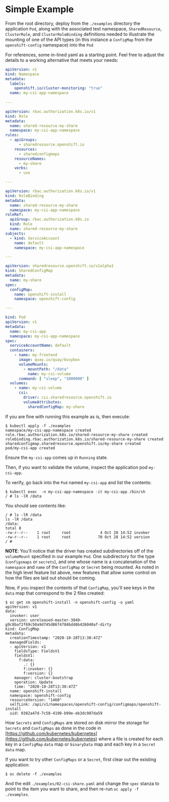 # Simple Example

From the root directory, deploy from the `./examples` directory the
application `Pod`, along with the associated test namespace, `SharedResource`, `ClusterRole`, and `ClusterRoleBinding` definitions
needed to illustrate the mounting of one of the API types (in this instance a `ConfigMap` from the `openshift-config`
namespace) into the `Pod`

For references, some in-lined yaml as a starting point.  Feel free to adjust the details to a working alternative that
meets your needs:

```yaml
apiVersion: v1
kind: Namespace
metadata:
  labels:
    openshift.io/cluster-monitoring: "true"
  name: my-csi-app-namespace
  
---

apiVersion: rbac.authorization.k8s.io/v1
kind: Role
metadata:
  name: shared-resource-my-share
  namespace: my-csi-app-namespace
rules:
  - apiGroups:
      - sharedresource.openshift.io
    resources:
      - sharedconfigmaps
    resourceNames:
      - my-share
    verbs:
      - use

---

apiVersion: rbac.authorization.k8s.io/v1
kind: RoleBinding
metadata:
  name: shared-resource-my-share
  namespace: my-csi-app-namespace
roleRef:
  apiGroup: rbac.authorization.k8s.io
  kind: Role
  name: shared-resource-my-share
subjects:
  - kind: ServiceAccount
    name: default
    namespace: my-csi-app-namespace

---

apiVersion: sharedresource.openshift.io/v1alpha1
kind: SharedConfigMap
metadata:
  name: my-share
spec:
  configMap:
    name: openshift-install
    namespace: openshift-config

---

kind: Pod
apiVersion: v1
metadata:
  name: my-csi-app
  namespace: my-csi-app-namespace
spec:
  serviceAccountName: default
  containers:
    - name: my-frontend
      image: quay.io/quay/busybox
      volumeMounts:
        - mountPath: "/data"
          name: my-csi-volume
      command: [ "sleep", "1000000" ]
  volumes:
    - name: my-csi-volume
      csi:
        driver: csi.sharedresource.openshift.io
        volumeAttributes:
          sharedConfigMap: my-share

```

If you are fine with running this example as is, then execute:

```shell
$ kubectl apply -f ./examples
namespace/my-csi-app-namespace created
role.rbac.authorization.k8s.io/shared-resource-my-share created
rolebinding.rbac.authorization.k8s.io/shared-resource-my-share created
sharedconfigmap.sharedresource.openshift.io/my-share created
pod/my-csi-app created
```

Ensure the `my-csi-app` comes up in `Running` state.

Then, if you want to validate the volume, inspect the application pod `my-csi-app`.

To verify, go back into the `Pod` named `my-csi-app` and list the contents:

  ```shell
  $ kubectl exec  -n my-csi-app-namespace -it my-csi-app /bin/sh
  / # ls -lR /data
  ```

You should see contents like:

```shell
/ # ls -lR /data 
ls -lR /data 
/data:
total 8
-rw-r--r--    1 root     root             4 Oct 28 14:52 invoker
-rw-r--r--    1 root     root            70 Oct 28 14:52 version
/ # 
```

**NOTE**: You'll notice that the driver has created subdirectories off of the `volumeMount` specified in our example `Pod`.
One subdirectory for the type (`configsmaps` or `secrets`), and one whose name is a concatenation of the `namespace` and
`name` of the `ConfigMap` or `Secret` being mounted.  As noted in the high level feature list above, new features that allow
some control on how the files are laid out should be coming.

Now, if you inspect the contents of that `ConfigMap`, you'll see keys in the `data` map that
correspond to the 2 files created:

```shell
$ oc get cm openshift-install -n openshift-config -o yaml
apiVersion: v1
data:
  invoker: user
  version: unreleased-master-3849-g9c8baf2f69c50a9d745d86f4784bdd6b426040af-dirty
kind: ConfigMap
metadata:
  creationTimestamp: "2020-10-28T13:30:47Z"
  managedFields:
  - apiVersion: v1
    fieldsType: FieldsV1
    fieldsV1:
      f:data:
        .: {}
        f:invoker: {}
        f:version: {}
    manager: cluster-bootstrap
    operation: Update
    time: "2020-10-28T13:30:47Z"
  name: openshift-install
  namespace: openshift-config
  resourceVersion: "1460"
  selfLink: /api/v1/namespaces/openshift-config/configmaps/openshift-install
  uid: 0382a47d-7c58-4198-b99e-eb3dc987da59
```

How `Secrets` and `ConfigMaps` are stored on disk mirror the storage for
`Secrets` and `ConfigMaps` as done in the code in  [https://github.com/kubernetes/kubernetes](https://github.com/kubernetes/kubernetes)
where a file is created for each key in a `ConfigMap` `data` map or `binaryData` map and each key in a `Secret`
`data` map.

If you want to try other `ConfigMaps` or a `Secret`, first clear out the existing application:

```shell
$ oc delete -f ./examples 
``` 

And the edit `./examples/02-csi-share.yaml` and change the `spec` stanza to point to the item
you want to share, and then re-run `oc apply -f ./examples`.
